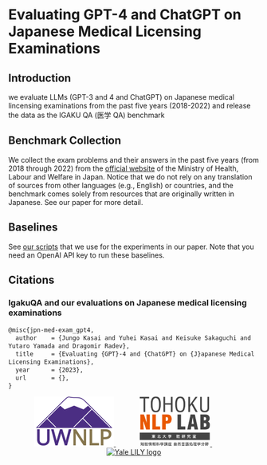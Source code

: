 # Evaluating GPT-4 and ChatGPT on Japanese Medical Licensing Examinations 

## Introduction
we evaluate LLMs (GPT-3 and 4 and ChatGPT) on Japanese medical lincensing examinations from the past five years (2018-2022) and release the data as the IGAKU QA (医学 QA) benchmark

## Benchmark Collection
We collect the exam problems and their answers in the past five years (from 2018 through 2022) from the [official website](https://www.mhlw.go.jp/kouseiroudoushou/shikaku_shiken/ishi/) of the Ministry of Health, Labour and Welfare in Japan.
Notice that we do not rely on any translation of sources from other languages (e.g., English) or countries, and the benchmark comes solely from resources that are originally written in Japanese.
See our paper for more detail.


## Baselines
See [our scripts](https://github.com/jungokasai/IgakuQA/tree/main/scripts) that we use for the experiments in our paper. Note that you need an OpenAI API key to run these baselines.


## Citations
### IgakuQA and our evaluations on Japanese medical licensing examinations
```
@misc{jpn-med-exam_gpt4,
  author    = {Jungo Kasai and Yuhei Kasai and Keisuke Sakaguchi and Yutaro Yamada and Dragomir Radev},
  title     = {Evaluating {GPT}-4 and {ChatGPT} on {J}apanese Medical Licensing Examinations},
  year      = {2023},
  url       = {},
}
```
<p align="center">
<a href="https://www.cs.washington.edu/research/nlp">
<img src="https://github.com/jungokasai/THumB/blob/master/figs/uwnlp_logo.png" height="100" alt="UWNLP Logo">
</a>
&nbsp;&nbsp;&nbsp;&nbsp;&nbsp;&nbsp;&nbsp;&nbsp;&nbsp;&nbsp;&nbsp;
<a href="">
<img src="https://github.com/realtimeqa/realtimeqa_public/blob/main/figs/tohoku_nlp.svg" height="100" alt="UWNLP Logo">
</a>
&nbsp;&nbsp;&nbsp;&nbsp;&nbsp;&nbsp;&nbsp;&nbsp;&nbsp;&nbsp;&nbsp;
<a href="">
<img src="https://raw.githubusercontent.com/Yale-LILY/SummEval/master/assets/logo-lily.png" height="100" alt="Yale LILY logo">
</a>
</p>
